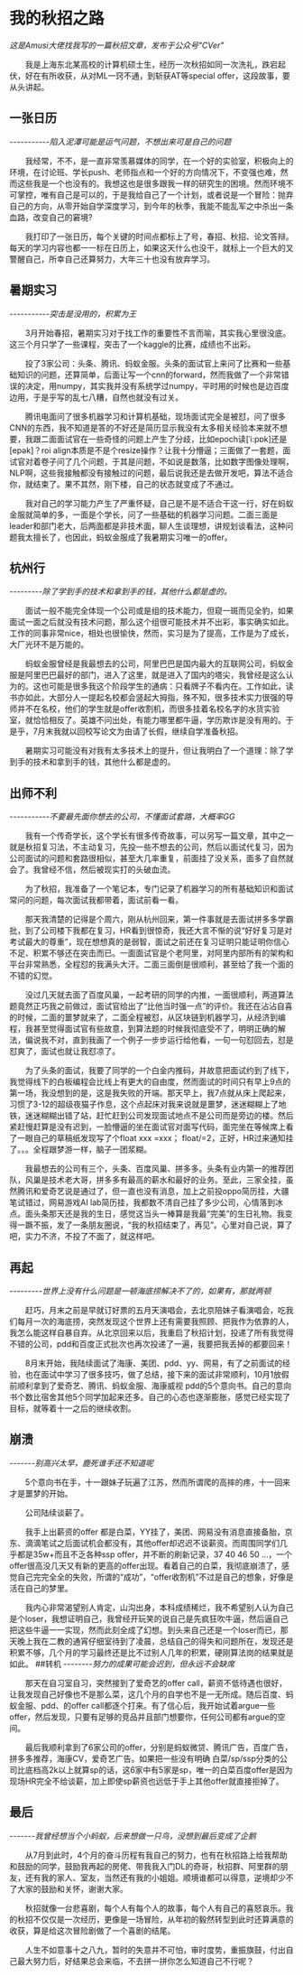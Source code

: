 # 我的秋招之路
*这是Amusi大佬找我写的一篇秋招文章，发布于公众号"CVer"*

&#8195;&#8195;我是上海东北某高校的计算机硕士生，经历一次秋招如同一次洗礼，跌宕起伏，好在有所收获，从对ML一窍不通，到斩获AT等special offer，这段故事，要从头讲起。
## 一张日历
*-----------陷入泥潭可能是运气问题，不想出来可是自己的问题*

&#8195;&#8195;我经常，不不，是一直非常羡慕媒体的同学，在一个好的实验室，积极向上的环境，在讨论班、学长push、老师指点和一个好的方向情况下，不变强也难，然而这些我是一个也没有的。我想这也是很多跟我一样的研究生的困境。然而环境不可掌控，唯有自己是可以的，于是我给自己了一个计划，或者说是一个冒险：抛弃自己的方向，从零开始自学深度学习，到今年的秋季，我能不能乱军之中杀出一条血路，改变自己的窘境?

&#8195;&#8195;我打印了一张日历，每个关键的时间点都标上了号，春招、秋招、论文答辩。每天的学习内容也都一一标在日历上，如果这天什么也没干，就标上一个巨大的叉警醒自己，所幸自己还算努力，大年三十也没有放弃学习。
## 暑期实习
*-----------突击是没用的，积累为王*

&#8195;&#8195;3月开始春招，暑期实习对于找工作的重要性不言而喻，其实我心里很没底。这三个月只学了一些课程，突击了一个kaggle的比赛，成绩也不出彩。

&#8195;&#8195;投了3家公司：头条、腾讯、蚂蚁金服。头条的面试官上来问了比赛和一些基础知识的问题，还算简单，后面让写一个cnn的forward，然而我做了一个非常错误的决定，用numpy，其实我并没有系统学过numpy，平时用的时候也是边百度边用，于是乎写的乱七八糟，自然也就没有过关。

&#8195;&#8195;腾讯电面问了很多机器学习和计算机基础，现场面试完全是被怼，问了很多CNN的东西，我不知道是答的不好还是简历显示我没有太多相关经验本来就不想要，我跟二面面试官在一些奇怪的问题上产生了分歧，比如epoch读[ˈi:pɒk]还是[epək]？roi align本质是不是个resize操作？让我十分懵逼；三面做了一套题，面试官对着卷子问了几个问题，于其是问题，不如说是数落，比如数字图像处理啊，NLP啊，这些我接触都没有接触过的问题，最后说我还是去做开发吧，算法不适合你，就结束了。果不其然，刚下楼，自己的状态就变成了不通过。

&#8195;&#8195;我对自己的学习能力产生了严重怀疑，自己是不是不适合干这一行，好在蚂蚁金服就简单的多，一面是个学长，问了一些基础的机器学习问题。二面三面是leader和部门老大，后两面都是非技术面，聊人生谈理想，讲规划谈看法，这种问题我太擅长了，也因此，蚂蚁金服成了我暑期实习唯一的offer。
## 杭州行
*---------除了学到手的技术和拿到手的钱，其他什么都是虚的。*

&#8195;&#8195;面试一般不能完全体现一个公司或是组的技术能力，但窥一斑而见全豹，如果面试一面之后就没有技术问题，那么这个组很可能技术并不出彩，事实确实如此。工作的同事非常nice，相处也很愉快，然而，实习是为了提高，工作是为了成长，大厂光环不是万能的。

&#8195;&#8195;蚂蚁金服曾经是我最想去的公司，阿里巴巴是国内最大的互联网公司，蚂蚁金服是阿里巴巴最好的部门，进入了这里，就是进入了国内的塔尖，我曾经是这么认为的。这也可能是很多我这个阶段学生的通病：只看牌子不看内在。工作如此，读书亦如此，大部分人一提起名校都会竖起大拇指，殊不知，很多技术实力很强的导师并不在名校，他们的学生就是offer收割机，而很多挂着名校名字的水货实验室，就恰恰相反了。英雄不问出处，有能力哪里都牛逼，学历欺诈是没有用的。于是乎，7月末我就以回校写论文为由请了长假，继续自学准备秋招。

&#8195;&#8195;暑期实习可能没有对我有太多技术上的提升，但让我明白了一个道理：除了学到手的技术和拿到手的钱，其他什么都是虚的。
## 出师不利
*-----------不要最先面你想去的公司，不懂面试套路，大概率GG*

&#8195;&#8195;我有一个传奇学长，这个学长有很多传奇故事，可以另写一篇文章，其中之一就是秋招复习法，不主动复习，先投一些不想去的公司，然后以面试代复习，因为公司面试的问题和套路很相似，甚至大几率重复，前面挂了没关系，面多了自然就会了。我曾经不信，然后被现实打的头破血流。

&#8195;&#8195;为了秋招，我准备了一个笔记本，专门记录了机器学习的所有基础知识和面试常问的问题，每次面试我都带着，面试前看一看。

&#8195;&#8195;那天我清楚的记得是个周六，刚从杭州回来，第一件事就是去面试拼多多学霸批，到了公司楼下我都在复习，HR看到很惊奇，我还大言不惭的说“好好复习是对考试最大的尊重”，现在想想真的是弱智，面试之前还在复习证明只能证明你信心不足、积累不够还在突击而已。一面面试官是个老阿里，对阿里内部所有的架构和平台非常熟悉，全程怼的我满头大汗。二面三面倒是很顺利，甚至给了我一个面的不错的幻觉。

&#8195;&#8195;没过几天就去面了百度风巢，一起考研的同学的内推，一面很顺利，两道算法题竟然正巧我之前做过，面试官给出了“比他当时强一点”的评价。我还在沾沾自喜的时候，二面的噩梦就来了，二面全程被怼，从区块链到机器学习，从经济到编程，我甚至觉得面试官有些故意，到算法题的时候我彻底受不了，明明正确的解法，偏说我不对，直到我画了一个例子一步步运行给他看，一句一句怼回去，怼是怼爽了，面试也就让我怼凉了。

&#8195;&#8195;为了头条的面试，我要了同学的一个白金内推码，并故意把面试约到了线下，我觉得线下的白板编程会比线上有更大的自由度，然而面试的时间只有早上9点的第一场，我没想到的是，这是我失败的开端。那天早上，我7点就从床上爬起来，习惯了3-12的超级夜猫子作息，这个点起床对我来说就是噩梦，迷迷糊糊上了地铁，迷迷糊糊出错了站，赶忙赶到公司发现面试地点不是公司而是旁边的楼。然后紧赶慢赶算是没有迟到，一脸懵逼的坐在面试官对面写代码，面完坐在等候席上看了一眼自己的草稿纸发现写了个float xxx =xxx； float/=2，正好，HR过来通知挂了。。。全程跟梦游一样，脑子一团浆糊。

&#8195;&#8195;我最想去的公司有三个，头条、百度风巢、拼多多。头条有业内第一的推荐团队，风巢是技术老大哥，拼多多有最高的薪水和最好的业务。至此，三家全挂，虽然腾讯和爱奇艺说是通过了，但一直也没有消息，加上之前投oppo简历挂，大疆笔试错过，网易游戏AI lab简历挂，我都数不清自己挂了多少公司，心情落到冰点。面头条那天还是我的生日，感觉这当头一棒算是我最“完美”的生日礼物。我变得一蹶不振，发了一条朋友圈说，“我的秋招结束了，再见”。心里对自己说，算了吧，实力不济，不投了不面了，就这样吧。

## 再起
*---------世界上没有什么问题是一顿海底捞解决不了的，如果有，那就两顿*

&#8195;&#8195;赶巧，月末之前是早就订好票的五月天演唱会，去北京陪妹子看演唱会，吃我们每月一次的海底捞，突然发现这个世界上还有需要我照顾、把我作为依靠的人，我怎么能这样自暴自弃。从北京回来以后，我重启了秋招计划，投递了所有我觉得不错的公司，pdd和百度正式批次也再次投递了一遍，我要把我丢掉的都要回来！

&#8195;&#8195;8月末开始，我陆续面试了海康、美团、pdd、yy、网易，有了之前面试的经验，也在面试中学习了很多技巧，做了总结，接下来的面试非常顺利，10月1放假前顺利拿到了爱奇艺、腾讯、蚂蚁金服、海康威视 pdd的5个意向书。自己的意向书个数比宿舍其他5个同学加起来还多。自己的心态也逐渐膨胀，感觉已经实现了目标，就等着十一之后的继续收割。
## 崩溃
*-------别高兴太早，鹿死谁手还不知道呢*

&#8195;&#8195;5个意向书在手，十一跟妹子玩遍了江苏，然而所谓爬的高摔的疼，十一回来才是噩梦的开始。

&#8195;&#8195;公司陆续谈薪了。

&#8195;&#8195;我手上出薪资的offer 都是白菜，YY挂了，美团、网易没有消息直接备胎，京东、滴滴笔试之后面试机会都没有，其他offer却迟迟不谈薪资。而周围同学们几乎都是35w+而且不乏各种ssp offer，并不断的刷新记录，37 40 46 50 …，一个offer很高没几天又有新的更高的offer出现。看着自己的白菜，我彻底崩溃了，感觉自己完完全全的失败，所谓的“成功”，“offer收割机”不过是自己的想象，好像是活在自己的梦里。

&#8195;&#8195;我内心非常渴望别人肯定，山沟出身，本科成绩稀烂，我不希望别人认为自己是个loser，我想证明自己，我曾经开玩笑的说自己是先疯狂吹牛逼，然后逼自己把这些牛逼一一实现，然而此刻全成了幻想。到头来自己还是一个loser而已，那天晚上我在二教的通宵仔细室待到了凌晨，总结自己的得失和问题所在，发现还是积累不够，几个月的学习最终还是比不过别人几年的积累，硬刚算法岗的结果就是如此。
##转机
*--------努力的成果可能会迟到，但永远不会缺席*

&#8195;&#8195;那天在自习室自习，突然接到了爱奇艺的offer call，薪资不低待遇也很好，让我发现自己好像也不是那么菜，这几个月的自学也不是一无所成。随后百度、蚂蚁金服、pdd、的offer call都逐个打来。有了信心后，我开始试着argue一些offer，然后发现，只要有足够的竞品并且部门想要你，任何公司都有argue的空间。

&#8195;&#8195;最后我顺利拿到了6家公司的offer，分别是蚂蚁微贷、腾讯广告，百度广告，拼多多推荐，海康CV，爱奇艺广告。如果把一些没有明确 白菜/sp/ssp分类的公司比底档高2k以上就算sp的话，这6家中有5家是sp，唯一的白菜百度offer是因为现场HR完全不给谈薪，加上即使sp薪资也远低于手上其他offer就直接拒掉了。
## 最后
*-------我曾经想当个小蚂蚁，后来想做一只鸟，没想到最后变成了企鹅*

&#8195;&#8195;从7月到此时，4个月的奋斗历程有我自己的努力，也有在秋招路上给我帮助和鼓励的同学，鼓励我再起的房佬、带我我入门DL的奇哥，秋招群、阿里群的朋友，还有我的家人、室友，当然还有我的小姐姐。顺境谁都可以得意，逆境却少不了大家的鼓励和关怀，谢谢大家。

&#8195;&#8195;秋招就像一台悲喜剧，每个人有每个人的故事，每个人有自己的喜怒哀乐。我的秋招不仅仅是一次经历，更像是一场冒险，从年初的毅然转型到此时还算满意的收获，算是给这次冒险剧做了一个喜剧的结尾。

&#8195;&#8195;人生不如意事十之八九，暂时的失意并不可怕，审时度势，重振旗鼓，付出自己最大努力后，好结果总会来临，不去拼一拼你怎么知道自己不行呢？


